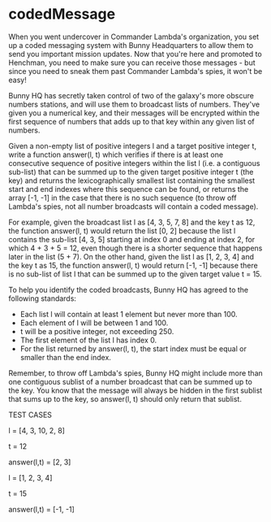 # codedMessage

When you went undercover in Commander Lambda's organization, you set up a coded messaging system with Bunny Headquarters to allow them to send you important mission updates. Now that you're here and promoted to Henchman, you need to make sure you can receive those messages - but since you need to sneak them past Commander Lambda's spies, it won't be easy!

Bunny HQ has secretly taken control of two of the galaxy's more obscure numbers stations, and will use them to broadcast lists of numbers. They've given you a numerical key, and their messages will be encrypted within the first sequence of numbers that adds up to that key within any given list of numbers.

Given a non-empty list of positive integers l and a target positive integer t, write a function answer(l, t) which verifies if there is at least one consecutive sequence of positive integers within the list l (i.e. a contiguous sub-list) that can be summed up to the given target positive integer t (the key) and returns the lexicographically smallest list containing the smallest start and end indexes where this sequence can be found, or returns the array [-1, -1] in the case that there is no such sequence (to throw off Lambda's spies, not all number broadcasts will contain a coded message).

For example, given the broadcast list l as [4, 3, 5, 7, 8] and the key t as 12, the function answer(l, t) would return the list [0, 2] because the list l contains the sub-list [4, 3, 5] starting at index 0 and ending at index 2, for which 4 + 3 + 5 = 12, even though there is a shorter sequence that happens later in the list (5 + 7). On the other hand, given the list l as [1, 2, 3, 4] and the key t as 15, the function answer(l, t) would return [-1, -1] because there is no sub-list of list l that can be summed up to the given target value t = 15.

To help you identify the coded broadcasts, Bunny HQ has agreed to the following standards:
- Each list l will contain at least 1 element but never more than 100.
- Each element of l will be between 1 and 100.
- t will be a positive integer, not exceeding 250.
- The first element of the list l has index 0.
- For the list returned by answer(l, t), the start index must be equal or smaller than the end index.

Remember, to throw off Lambda's spies, Bunny HQ might include more than one contiguous sublist of a number broadcast that can be summed up to the key. You know that the message will always be hidden in the first sublist that sums up to the key, so answer(l, t) should only return that sublist.

TEST CASES

l = [4, 3, 10, 2, 8]

t = 12

answer(l,t) = [2, 3]


l = [1, 2, 3, 4]

t = 15

answer(l,t) = [-1, -1]
